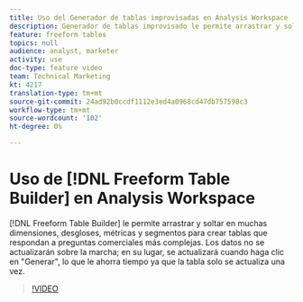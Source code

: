 ```yaml
---
title: Uso del Generador de tablas improvisadas en Analysis Workspace
description: Generador de tablas improvisado le permite arrastrar y soltar en muchas dimensiones, desgloses, métricas y segmentos para generar tablas que respondan a preguntas comerciales más complejas. Los datos no se actualizarán sobre la marcha; en su lugar, se actualizará cuando haga clic en "Generar", lo que le ahorra tiempo ya que la tabla solo se actualiza una vez.
feature: freeform tables
topics: null
audience: analyst, marketer
activity: use
doc-type: feature video
team: Technical Marketing
kt: 4217
translation-type: tm+mt
source-git-commit: 24ad92b0ccdf1112e3ed4a0968cd47db757598c3
workflow-type: tm+mt
source-wordcount: '102'
ht-degree: 0%

---
```



# Uso de [!DNL Freeform Table Builder] en Analysis Workspace

[!DNL Freeform Table Builder] le permite arrastrar y soltar en muchas dimensiones, desgloses, métricas y segmentos para crear tablas que respondan a preguntas comerciales más complejas. Los datos no se actualizarán sobre la marcha; en su lugar, se actualizará cuando haga clic en &quot;Generar&quot;, lo que le ahorra tiempo ya que la tabla solo se actualiza una vez.

>[!VIDEO](https://video.tv.adobe.com/v/31318/?quality=12)
